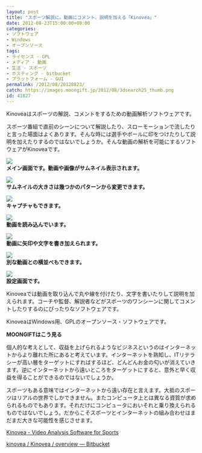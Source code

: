 ```yaml
---
layout: post
title: "スポーツ解説に。動画にコメント、説明を加える「Kinovea」"
date: 2012-08-23T15:00:00+09:00
categories:
- ソフトウェア
- Windows
- オープンソース
tags: 
- ライセンス - GPL
- メディア - 動画
- 生活 - スポーツ
- ホスティング - bitbucket
- プラットフォーム - GUI
permalink: /2012/08/20120823/
catch: https://images.moongift.jp/2012/08/3dsearch25_thumb.png
id: 41827
---
```

Kinoveaはスポーツの解説、コメントをするための動画解析ソフトウェアです。

  

スポーツ番組で直前のシーンについて解説したり、スローモーションで流したりと言った場面はよくあります。そんな時には選手やボールに印をつけたりして説明を加えたりするのではないでしょうか。そんな動画の解析を可能にするソフトウェアがKinoveaです。

  

[![](https://images.moongift.jp/2012/08/3dsearch19_thumb.png)](https://images.moongift.jp/2012/08/3dsearch19.png)  
**メイン画面です。動画や画像がサムネイル表示されます。**

  

[![](https://images.moongift.jp/2012/08/3dsearch20_thumb.png)](https://images.moongift.jp/2012/08/3dsearch20.png)  
**サムネイルの大きさは幾つかのパターンから変更できます。**

  

[![](https://images.moongift.jp/2012/08/3dsearch22_thumb.png)](https://images.moongift.jp/2012/08/3dsearch22.png)  
**キャプチャもできます。**

  

[![](https://images.moongift.jp/2012/08/3dsearch25_thumb.png)](https://images.moongift.jp/2012/08/3dsearch25.png)  
**動画を読み込んでいます。**

  

[![](https://images.moongift.jp/2012/08/3dsearch26_thumb.png)](https://images.moongift.jp/2012/08/3dsearch26.png)  
**動画に矢印や文字を書き加えられます。**

  

[![](https://images.moongift.jp/2012/08/3dsearch27_thumb.png)](https://images.moongift.jp/2012/08/3dsearch27.png)  
**別な動画との横並べもできます。**

  

[![](https://images.moongift.jp/2012/08/3dsearch21_thumb.png)](https://images.moongift.jp/2012/08/3dsearch21.png)  
**設定画面です。**

  

Kinoveaでは動画を取り込んで丸や線を付けたり、文字を書いたりして説明を加えられます。コーチや監督、解説者などがスポーツのワンシーンに関してコメントしたりするのにぴったりなソフトウェアです。

  

KinoveaはWindows用、GPLのオープンソース・ソフトウェアです。

  
  
  

**MOONGIFTはこう見る**

  

個人的な考えとして、収益を上げられるようなビジネスというのはインターネットからより離れた所にあると考えています。インターネットを熟知し、ITリテラシーが高い層をターゲットにすればするほど、どんどんお金の匂いが消えていきます。逆にインターネットから遠いところをターゲットにすると、意外と早く収益を得ることができるのではないでしょうか。

  

スポーツもある意味ではインターネットから遠い存在と言えます。大抵のスポーツはリアルの世界でしかできません。またコンピュータ上とは異なる資質が求められるものでもあります。それだけにコンピュータにおいそれと乗り換えられるものではないでしょう。だからこそスポーツとインターネットの組み合わせはまだまだ大きな可能性を感じさせます。

  

[Kinovea - Video Analysis Software for Sports](http://www.kinovea.org/en/)

  

[kinovea / Kinovea / overview — Bitbucket](https://bitbucket.org/kinovea/kinovea/overview)

